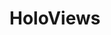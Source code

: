 
# HoloViews
<!--
```python
import holoviews as hv
renderer = hv.renderer('bokeh')
```

```python
curve = hv.Curve(([1, 2, 3], [2, 3, 1]))
type(curve)
```

```python
hv.Store.registry['bokeh'][hv.Curve]
plot = renderer.get_plot(curve)
type(plot.state)
```

```python
from bokeh.embed import components
script, div = components(plot.state)
print(script[:131] + '...\n', div)
```

`{{#plot.state}}`

{{plot.state}}


{{script}}{{div}}



```python
html, info = renderer(curve, fmt='html')
print(html[:132] + '...\n\n', info)
```

`{{#html}}`


#Fig a

<!-- begin --> <!-- {{html}} --> <!-- end -->
